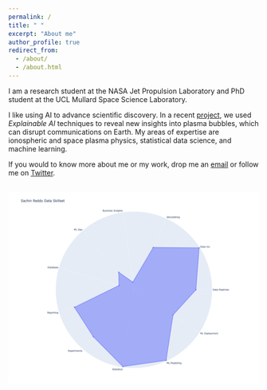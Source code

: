 ```yaml
---
permalink: /
title: " "
excerpt: "About me"
author_profile: true
redirect_from: 
  - /about/
  - /about.html
---
```

I am a research student at the NASA Jet Propulsion Laboratory and PhD student at the UCL Mullard Space Science Laboratory.

I like using AI to advance scientific discovery. In a recent [project](/research), we used _Explainable AI_ techniques to reveal new insights into plasma bubbles, which can disrupt communications on Earth. My areas of expertise are ionospheric and space plasma physics, statistical data science, and machine learning. 

If you would to know more about me or my work, drop me an [email](mailto:sachin.reddy.18@ucl.ac.uk) or follow me on <a href="https://twitter.com/red_sach" target="_blank">Twitter</a>.


![]() <img src="/images/sr_skills_indi_radar.png"  width="900">
